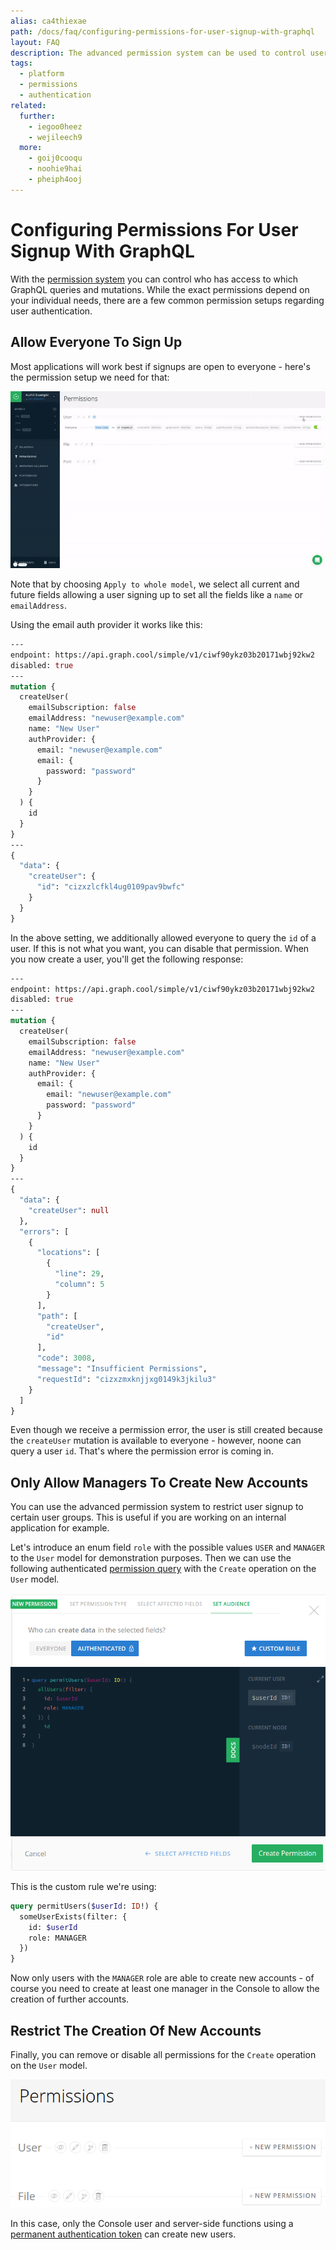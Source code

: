 ```yaml
---
alias: ca4thiexae
path: /docs/faq/configuring-permissions-for-user-signup-with-graphql
layout: FAQ
description: The advanced permission system can be used to control user authentication for different types of applications.
tags:
  - platform
  - permissions
  - authentication
related:
  further:
    - iegoo0heez
    - wejileech9
  more:
    - goij0cooqu
    - noohie9hai
    - pheiph4ooj
---
```


# Configuring Permissions For User Signup With GraphQL

With the [permission system](!alias-iegoo0heez) you can control who has access to which GraphQL queries and mutations. While the exact permissions depend on your individual needs, there are a few common permission setups regarding user authentication.

## Allow Everyone To Sign Up

Most applications will work best if signups are open to everyone - here's the permission setup we need for that:

![](./permission-create-user-everyone.gif)

Note that by choosing `Apply to whole model`, we select all current and future fields allowing a user signing up to set all the fields like a `name` or `emailAddress`.

Using the email auth provider it works like this:

```graphql
---
endpoint: https://api.graph.cool/simple/v1/ciwf90ykz03b20171wbj92kw2
disabled: true
---
mutation {
  createUser(
    emailSubscription: false
    emailAddress: "newuser@example.com"
    name: "New User"
    authProvider: {
      email: "newuser@example.com"
      email: {
        password: "password"
      }
    }
  ) {
    id
  }
}
---
{
  "data": {
    "createUser": {
      "id": "cizxzlcfkl4ug0109pav9bwfc"
    }
  }
}
```

In the above setting, we additionally allowed everyone to query the `id` of a user. If this is not what you want, you can disable that permission. When you now create a user, you'll get the following response:

```graphql
---
endpoint: https://api.graph.cool/simple/v1/ciwf90ykz03b20171wbj92kw2
disabled: true
---
mutation {
  createUser(
    emailSubscription: false
    emailAddress: "newuser@example.com"
    name: "New User"
    authProvider: {
      email: {
        email: "newuser@example.com"
        password: "password"
      }
    }
  ) {
    id
  }
}
---
{
  "data": {
    "createUser": null
  },
  "errors": [
    {
      "locations": [
        {
          "line": 29,
          "column": 5
        }
      ],
      "path": [
        "createUser",
        "id"
      ],
      "code": 3008,
      "message": "Insufficient Permissions",
      "requestId": "cizxzmxknjjxg0149k3jkilu3"
    }
  ]
}
```

Even though we receive a permission error, the user is still created because the `createUser` mutation is available to everyone - however, noone can query a user `id`. That's where the permission error is coming in.

## Only Allow Managers To Create New Accounts

You can use the advanced permission system to restrict user signup to certain user groups. This is useful if you are working on an internal application for example.

Let's introduce an enum field `role` with the possible values `USER` and `MANAGER` to the `User` model for demonstration purposes. Then we can use the following authenticated [permission query](!alias-iox3aqu0ee) with the `Create` operation on the `User` model.

![](./manager-signups.png)

This is the custom rule we're using:

```graphql
query permitUsers($userId: ID!) {
  someUserExists(filter: {
    id: $userId
    role: MANAGER
  })
}
```

Now only users with the `MANAGER` role are able to create new accounts - of course you need to create at least one manager in the Console to allow the creation of further accounts.

## Restrict The Creation Of New Accounts

Finally, you can remove or disable all permissions for the `Create` operation on the `User` model.

![](./no-signups.png)

In this case, only the Console user and server-side functions using a [permanent authentication token](!alias-wejileech9#permanent-authentication-token) can create new users.
